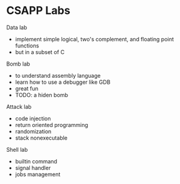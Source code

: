 # CSAPP Labs
Data lab
- implement simple logical, two's complement, and floating point functions
- but in a subset of C

Bomb lab
- to understand assembly language
- learn how to use a debugger like GDB
- great fun
- TODO: a hiden bomb

Attack lab
- code injection
- return oriented programming
- randomization
- stack nonexecutable

Shell lab
- builtin command
- signal handler
- jobs management